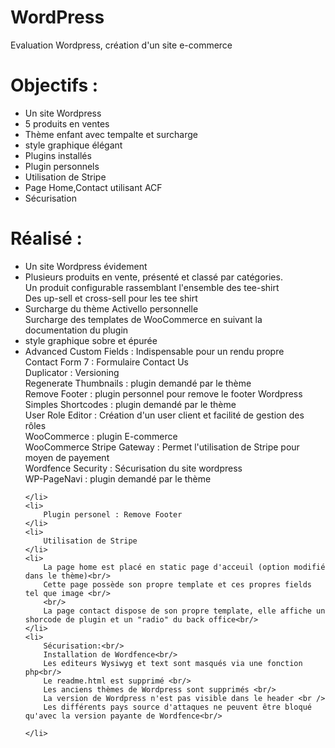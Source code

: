 # WordPress
Evaluation Wordpress, création d'un site e-commerce


<h1>Objectifs : </h1>
<p>
<ul>
    <li>
        Un site Wordpress
    </li>
    <li>
        5 produits en ventes
    </li>
    <li>
        Thème enfant avec tempalte et surcharge
    </li>
    <li>
        style graphique élégant
    </li>
    <li>
        Plugins installés
    </li>
    <li>
        Plugin personnels
    </li>
    <li>
        Utilisation de Stripe
    </li>
    <li>
        Page Home,Contact utilisant ACF
    </li>
    <li>
        Sécurisation
    </li>
</ul>
</p>

<h1>Réalisé : </h1>
<p>
<ul>
    <li>
        Un site Wordpress évidement
    </li>
    <li>
        Plusieurs produits en vente, présenté et classé par catégories.<br/>
        Un produit configurable rassemblant l'ensemble des tee-shirt<br/>
        Des up-sell et cross-sell pour les tee shirt<br/>
    </li>
    <li>
        Surcharge du thème Activello personnelle <br/>
        Surcharge des templates de WooCommerce en suivant la documentation du plugin<br/>
    </li>
    <li>
        style graphique sobre et épurée
    </li>
    <li>
        Advanced Custom Fields : Indispensable pour un rendu propre<br/>
        Contact Form 7 : Formulaire Contact Us <br/>
        Duplicator : Versioning <br/>
        Regenerate Thumbnails : plugin demandé par le thème <br/>
        Remove Footer : plugin personnel pour remove le footer Wordpress <br/>
        Simples Shortcodes : plugin demandé par le thème<br/>
        User Role Editor : Création d'un user client et facilité de gestion des rôles<br />
        WooCommerce : plugin E-commerce<br />
        WooCommerce Stripe Gateway : Permet l'utilisation de Stripe pour moyen de payement <br />
        Wordfence Security : Sécurisation du site wordpress<br/>
        WP-PageNavi : plugin demandé par le thème <br/>

    </li>
    <li>
        Plugin personel : Remove Footer
    </li>
    <li>
        Utilisation de Stripe
    </li>
    <li>
        La page home est placé en static page d'acceuil (option modifié dans le thème)<br/>
        Cette page possède son propre template et ces propres fields tel que image <br/>
        <br/>
        La page contact dispose de son propre template, elle affiche un shorcode de plugin et un "radio" du back office<br/>
    </li>
    <li>
        Sécurisation:<br/>
        Installation de Wordfence<br/>
        Les editeurs Wysiwyg et text sont masqués via une fonction php<br/>
        Le readme.html est supprimé <br/>
        Les anciens thèmes de Wordpress sont supprimés <br/>
        La version de Wordpress n'est pas visible dans le header <br />
        Les différents pays source d'attaques ne peuvent être bloqué qu'avec la version payante de Wordfence<br/>
        
    </li>
</ul>
</p>
